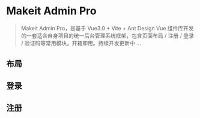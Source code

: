 # Makeit Admin Pro

> Makeit Admin Pro，是基于 Vue3.0 + Vite + Ant Design Vue 组件库开发的一套适合自身项目的统一后台管理系统框架，包含页面布局 / 注册 / 登录 / 验证码等常用模块，开箱即用。持续开发更新中 ...

## 布局

## 登录

## 注册